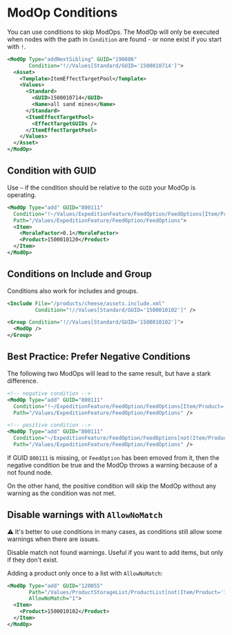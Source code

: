 # ModOp Conditions

You can use conditions to skip ModOps.
The ModOp will only be executed when nodes with the path in `Condition` are found - or none exist if you start with `!`.

```xml
<ModOp Type="addNextSibling" GUID="190886"
       Condition="!//Values[Standard/GUID='1500010714']">
  <Asset>
    <Template>ItemEffectTargetPool</Template>
    <Values>
      <Standard>
        <GUID>1500010714</GUID>
        <Name>all sand mines</Name>
      </Standard>
      <ItemEffectTargetPool>
        <EffectTargetGUIDs />
      </ItemEffectTargetPool>
    </Values>
  </Asset>
</ModOp>
```

## Condition with GUID

Use `~` if the condition should be relative to the `GUID` your ModOp is operating.

```xml
<ModOp Type="add" GUID="800111"
  Condition="!~/Values/ExpeditionFeature/FeedOption/FeedOptions[Item/Product='1500010120']"
  Path="/Values/ExpeditionFeature/FeedOption/FeedOptions">
  <Item>
    <MoraleFactor>0.1</MoraleFactor>
    <Product>1500010120</Product>
  </Item>
</ModOp>
```

## Conditions on Include and Group

Conditions also work for includes and groups.

```xml
<Include File="/products/cheese/assets.include.xml"
         Condition="!//Values[Standard/GUID='1500010102']" />

<Group Condition="!//Values[Standard/GUID='1500010102']">
  <ModOp />
</Group>
```

## Best Practice: Prefer Negative Conditions

The following two ModOps will lead to the same result, but have a stark difference.

```xml
<!-- negative condition -->
<ModOp Type="add" GUID="800111"
  Condition="!~/ExpeditionFeature/FeedOption/FeedOptions[Item/Product='1500010120']"
  Path="/Values/ExpeditionFeature/FeedOption/FeedOptions" />

<!-- positive condition -->
<ModOp Type="add" GUID="800111"
  Condition="~/ExpeditionFeature/FeedOption/FeedOptions[not(Item/Product='1500010120')]"
  Path="/Values/ExpeditionFeature/FeedOption/FeedOptions" />
```

If GUID `800111` is missing, or `FeedOption` has been emoved from it, then the negative condition be true and the ModOp throws a warning because of a not found node.

On the other hand, the positive condition will skip the ModOp without any warning as the condition was not met.

## Disable warnings with `AllowNoMatch`

⚠ It's better to use conditions in many cases, as conditions still allow some warnings when there are issues.

Disable match not found warnings.
Useful if you want to add items, but only if they don't exist.

Adding a product only once to a list with `AllowNoMatch`:
```xml
<ModOp Type="add" GUID="120055"
       Path="/Values/ProductStorageList/ProductList[not(Item/Product='1500010102')]"
       AllowNoMatch="1">
  <Item>
    <Product>1500010102</Product>
  </Item>
</ModOp>
```
